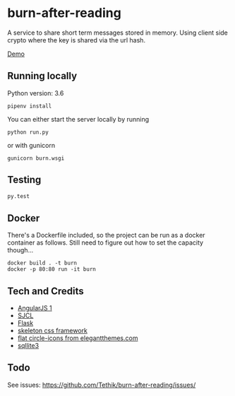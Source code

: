 # burn-after-reading

A service to share short term messages stored in memory. Using client side
crypto where the key is shared via the url hash.

[Demo](https://burn.blacknode.se/)

## Running locally

Python version: 3.6

```
pipenv install
```

You can either start the server locally by running

```
python run.py
```

or with gunicorn

```
gunicorn burn.wsgi
```

## Testing

```bash
py.test
```

## Docker

There's a Dockerfile included, so the project can be run as a docker container as follows.
Still need to figure out how to set the capacity though...

```
docker build . -t burn
docker -p 80:80 run -it burn
```

## Tech and Credits

- [AngularJS 1](https://angularjs.org/)
- [SJCL](https://bitwiseshiftleft.github.io/sjcl/)
- [Flask](http://flask.pocoo.org/)
- [skeleton css framework](http://getskeleton.com)
- [flat circle-icons from elegantthemes.com](http://www.elegantthemes.com/blog/freebie-of-the-week/beautiful-flat-icon)
- [sqllite3](https://www.sqlite.org/)

## Todo

See issues:
https://github.com/Tethik/burn-after-reading/issues/
